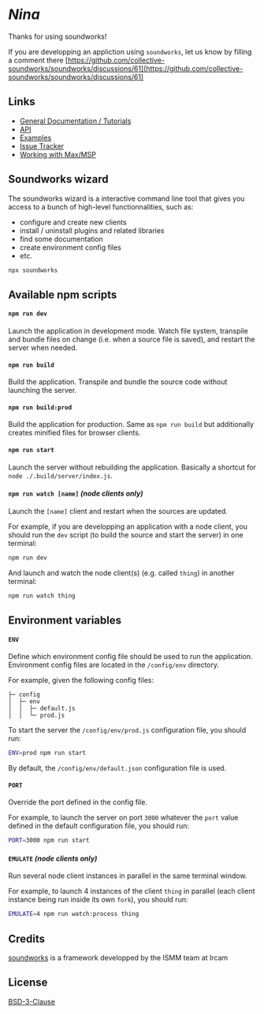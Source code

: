 # _Nina_

Thanks for using soundworks!

If you are developping an appliction using `soundworks`, let us know by filling a comment there [https://github.com/collective-soundworks/soundworks/discussions/61](https://github.com/collective-soundworks/soundworks/discussions/61)

## Links

- [General Documentation / Tutorials](https://soundworks.dev/)
- [API](https://soundworks.dev/api)
- [Examples](https://github.com/collective-soundworks/soundworks-examples)
- [Issue Tracker](https://github.com/collective-soundworks/soundworks/issues)
- [Working with Max/MSP](https://github.com/collective-soundworks/soundworks-max)

## Soundworks wizard

The soundworks wizard is a interactive command line tool that gives you access to a bunch of high-level functionnalities, such as:
- configure and create new clients
- install / uninstall plugins and related libraries
- find some documentation
- create environment config files
- etc.

```bash
npx soundworks
```

## Available npm scripts

#### `npm run dev`

Launch the application in development mode. Watch file system, transpile and bundle files on change (i.e. when a source file is saved), and restart the server when needed.

#### `npm run build`

Build the application. Transpile and bundle the source code without launching the server.

#### `npm run build:prod`

Build the application for production. Same as `npm run build` but additionally creates minified files for browser clients.

#### `npm run start`

Launch the server without rebuilding the application. Basically a shortcut for `node ./.build/server/index.js`.

#### `npm run watch [name]` _(node clients only)_

Launch the `[name]` client and restart when the sources are updated. 

For example, if you are developping an application with a node client, you should run the `dev` script (to build the source and start the server) in one terminal:

```bash
npm run dev
```

And launch and watch the node client(s) (e.g. called `thing`) in another terminal:

```bash
npm run watch thing
```

## Environment variables

#### `ENV`

Define which environment config file should be used to run the application. Environment config files are located in the `/config/env` directory. 

For example, given the following config files:

```
├─ config
│  ├─ env
│  │  ├─ default.js
│  │  └─ prod.js   
```

To start the server the `/config/env/prod.js` configuration file, you should run:

```bash
ENV=prod npm run start
``` 

By default, the `/config/env/default.json` configuration file is used.

#### `PORT`

Override the port defined in the config file. 

For example, to launch the server on port `3000` whatever the `port` value defined in the default configuration file, you should run:

```bash
PORT=3000 npm run start
```

#### `EMULATE` _(node clients only)_

Run several node client instances in parallel in the same terminal window. 

For example, to launch 4 instances of the client `thing` in parallel (each client instance being run inside its own `fork`), you should run:

```bash
EMULATE=4 npm run watch:process thing
```

## Credits

[soundworks](https://soundworks.dev) is a framework developped by the ISMM team at Ircam

## License

[BSD-3-Clause](./LICENSE)
